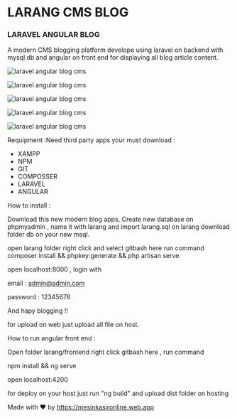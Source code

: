 # LARANG CMS BLOG

### LARAVEL ANGULAR BLOG

A modern CMS blogging platform develope using laravel on backend with mysql db and angular on front end for displaying all blog article content.

![laravel angular blog cms](https://a.fsdn.com/con/app/proj/larapos/screenshots/new%20cms%20blog%20laravel%20angular%20website%20blog%20%281%29.png/max/max/1)

![laravel angular blog cms](https://a.fsdn.com/con/app/proj/larapos/screenshots/new%20cms%20blog%20laravel%20angular%20website%20blog%20%285%29.png/max/max/1)

![laravel angular blog cms](https://a.fsdn.com/con/app/proj/larapos/screenshots/new%20cms%20blog%20laravel%20angular%20website%20blog%20%282%29.png/max/max/1)

![laravel angular blog cms](https://a.fsdn.com/con/app/proj/larapos/screenshots/new%20cms%20blog%20laravel%20angular%20website%20blog%20%284%29.png/max/max/1)

![laravel angular blog cms](https://a.fsdn.com/con/app/proj/larapos/screenshots/new%20cms%20blog%20laravel%20angular%20website%20blog%20%283%29.png/max/max/1)

Requipment :Need third party apps your must download :
+ XAMPP
+ NPM
+ GIT
+ COMPOSSER
+ LARAVEL
+ ANGULAR

How to install :

Download this new modern blog apps, Create new database on phpmyadmin , name it with larang and import larang.sql on larang download folder db on your new msql.

open larang folder right click and select gitbash here run command composer install && phpkey:generate && php artisan serve.

open localhost:8000 , login with

email : admin@admin.com

password : 12345678

And hapy blogging !!

for upload on web just upload all file on host.

How to run angular front end :

Open folder larang/frontend right click gitbash here , run command

npm install && ng serve

open localhost:4200

for deploy on your host just run "ng build" and upload dist folder on hosting

Made with ❤ by https://mesinkasironline.web.app
